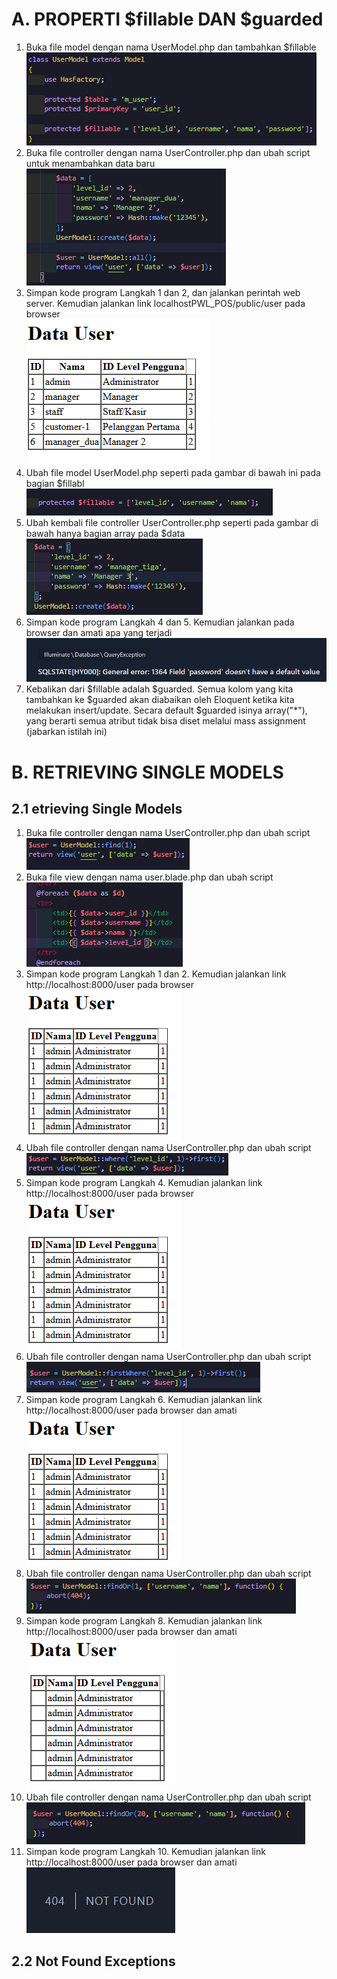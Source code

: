 # A. PROPERTI $fillable DAN $guarded
1. Buka file model dengan nama UserModel.php dan tambahkan $fillable 
![Alt text](../screenshoot/1.png)
2. Buka file controller dengan nama UserController.php dan ubah script untuk menambahkan data baru   
![Alt text](../screenshoot/2.png)  
3. Simpan kode program Langkah 1 dan 2, dan jalankan perintah web server. Kemudian jalankan link localhostPWL_POS/public/user pada browser  
![Alt text](../screenshoot/3.png)  
4. Ubah file model UserModel.php seperti pada gambar di bawah ini pada bagian $fillabl  
![Alt text](../screenshoot/4.png)
5. Ubah kembali file controller UserController.php seperti pada gambar di bawah hanya bagian array pada $data  
![Alt text](../screenshoot/5.png)   
6. Simpan kode program Langkah 4 dan 5. Kemudian jalankan pada browser dan amati apa yang terjadi   
![Alt text](../screenshoot/6.png)  
7. Kebalikan dari $fillable adalah $guarded. Semua kolom yang kita tambahkan ke $guarded akan diabaikan oleh Eloquent ketika kita melakukan insert/update. Secara default $guarded isinya array("*"), yang berarti semua atribut tidak bisa diset melalui mass assignment (jabarkan istilah ini)   


# B. RETRIEVING SINGLE MODELS
## 2.1 etrieving Single Models
1. Buka file controller dengan nama UserController.php dan ubah script   
![Alt text](../screenshoot/7.png)  
2. Buka file view dengan nama user.blade.php dan ubah script  
![Alt text](../screenshoot/8.png)   
3. Simpan kode program Langkah 1 dan 2. Kemudian jalankan link http://localhost:8000/user pada browser   
![Alt text](../screenshoot/9.png)  
4. Ubah file controller dengan nama UserController.php dan ubah script   
![Alt text](../screenshoot/10.png)  
5. Simpan kode program Langkah 4. Kemudian jalankan link http://localhost:8000/user pada browser
![Alt text](../screenshoot/9.png)  
6. Ubah file controller dengan nama UserController.php dan ubah script
![Alt text](../screenshoot/11.png)  
7. Simpan kode program Langkah 6. Kemudian jalankan link http://localhost:8000/user pada browser dan amati  
![Alt text](../screenshoot/9.png)  
8. Ubah file controller dengan nama UserController.php dan ubah script  
![Alt text](../screenshoot/12.png)  
9. Simpan kode program Langkah 8. Kemudian jalankan link http://localhost:8000/user pada browser dan amati   
![Alt text](../screenshoot/13.png)   
10. Ubah file controller dengan nama UserController.php dan ubah script 
![Alt text](../screenshoot/14.png)   
11. Simpan kode program Langkah 10. Kemudian jalankan link http://localhost:8000/user pada browser dan amati
![Alt text](../screenshoot/15.png)   

## 2.2 Not Found Exceptions


